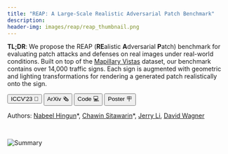 ```yaml
---
title: "REAP: A Large-Scale Realistic Adversarial Patch Benchmark"
description: 
header-img: images/reap/reap_thumbnail.png
---
```


<!-- **TL;DR**: We propose a new practical threat model, transfer attacks from public models (TAPM), and build a simple yet effective defense that provides higher robustness than adversarial training with almost no drop in the clean accuracy compared to undefended models. -->

**TL;DR**: We propose the REAP (**RE**alistic **A**dversarial **P**atch) benchmark for evaluating patch attacks and defenses on real images under real-world conditions. Built on top of the [Mapillary Vistas](https://www.mapillary.com/dataset/vistas) dataset, our benchmark contains over 14,000 traffic signs. Each sign is augmented with geometric and lighting transformations for rendering a generated patch realistically onto the sign.

<button name="button" onclick="window.location.href='https://openaccess.thecvf.com/content/ICCV2023/html/Hingun_REAP_A_Large-Scale_Realistic_Adversarial_Patch_Benchmark_ICCV_2023_paper.html';">ICCV'23 🥐</button>
<button name="button" onclick="window.location.href='https://arxiv.org/abs/2212.05680';">ArXiv 🗞</button>
<button name="button" onclick="window.location.href='https://github.com/wagner-group/reap-benchmark';">Code 💻</button>
<button name="button" onclick="window.location.href='https://chawins.github.io/assets/pdf/reap_poster_iccv2023.pdf';">Poster 🪧</button>

Authors: [Nabeel Hingun](https://www.linkedin.com/in/nabeel-hingun-044a40198)\*, [Chawin Sitawarin](https://chawins.github.io/)\*, [Jerry Li](https://jerryzli.github.io/), [David Wagner](https://people.eecs.berkeley.edu/~daw/)

<br>

![Summary](../../images/reap/intro.jpg)
